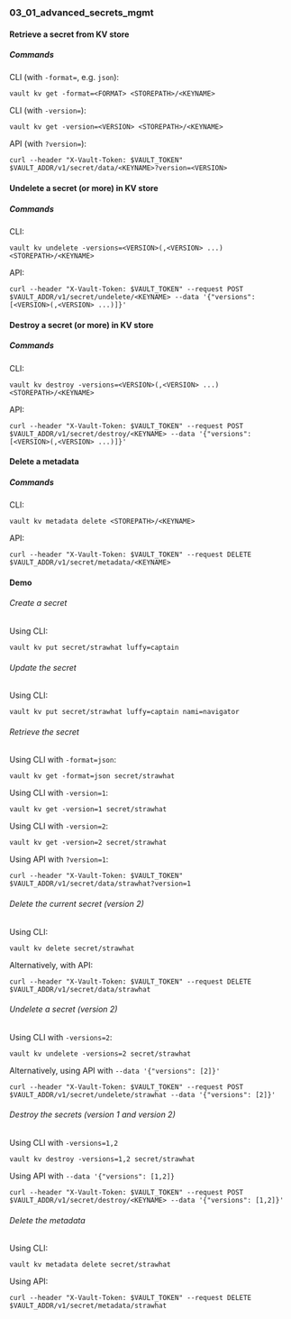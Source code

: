 ### 03_01_advanced_secrets_mgmt ###

#### Retrieve a secret from KV store ####

##### Commands #####

CLI (with `-format=`, e.g. `json`):
```console
vault kv get -format=<FORMAT> <STOREPATH>/<KEYNAME>
```

CLI (with `-version=`):
```console
vault kv get -version=<VERSION> <STOREPATH>/<KEYNAME>
```

API (with `?version=`):
```console
curl --header "X-Vault-Token: $VAULT_TOKEN" $VAULT_ADDR/v1/secret/data/<KEYNAME>?version=<VERSION>
```

#### Undelete a secret (or more) in KV store ####

##### Commands #####

CLI:
```console
vault kv undelete -versions=<VERSION>(,<VERSION> ...) <STOREPATH>/<KEYNAME>
```

API:
```console
curl --header "X-Vault-Token: $VAULT_TOKEN" --request POST $VAULT_ADDR/v1/secret/undelete/<KEYNAME> --data '{"versions": [<VERSION>(,<VERSION> ...)]}'
```

#### Destroy a secret (or more) in KV store ####

##### Commands #####

CLI:
```console
vault kv destroy -versions=<VERSION>(,<VERSION> ...) <STOREPATH>/<KEYNAME>
```

API:
```console
curl --header "X-Vault-Token: $VAULT_TOKEN" --request POST $VAULT_ADDR/v1/secret/destroy/<KEYNAME> --data '{"versions": [<VERSION>(,<VERSION> ...)]}'
```

#### Delete a metadata ####

##### Commands #####

CLI:
```console
vault kv metadata delete <STOREPATH>/<KEYNAME>
```

API:
```console
curl --header "X-Vault-Token: $VAULT_TOKEN" --request DELETE $VAULT_ADDR/v1/secret/metadata/<KEYNAME>
```

#### Demo ####

###### Create a secret ######

Using CLI:
```console
vault kv put secret/strawhat luffy=captain
```

###### Update the secret ######

Using CLI:
```console
vault kv put secret/strawhat luffy=captain nami=navigator
```

###### Retrieve the secret ######

Using CLI with `-format=json`:
```console
vault kv get -format=json secret/strawhat
```

Using CLI with `-version=1`:
```console
vault kv get -version=1 secret/strawhat
```

Using CLI with `-version=2`:
```console
vault kv get -version=2 secret/strawhat
```

Using API with `?version=1`:
```console
curl --header "X-Vault-Token: $VAULT_TOKEN" $VAULT_ADDR/v1/secret/data/strawhat?version=1
```

###### Delete the current secret (version 2) ######

Using CLI:
```console
vault kv delete secret/strawhat
``` 

Alternatively, with API:
```console
curl --header "X-Vault-Token: $VAULT_TOKEN" --request DELETE $VAULT_ADDR/v1/secret/data/strawhat
```

###### Undelete a secret (version 2) ######

Using CLI with `-versions=2`:
```console
vault kv undelete -versions=2 secret/strawhat
```

Alternatively, using API with `--data '{"versions": [2]}'`
```console
curl --header "X-Vault-Token: $VAULT_TOKEN" --request POST $VAULT_ADDR/v1/secret/undelete/strawhat --data '{"versions": [2]}'
```

###### Destroy the secrets (version 1 and version 2) ######

Using CLI with `-versions=1,2`
```console
vault kv destroy -versions=1,2 secret/strawhat
```

Using API with `--data '{"versions": [1,2]}`
```console
curl --header "X-Vault-Token: $VAULT_TOKEN" --request POST $VAULT_ADDR/v1/secret/destroy/<KEYNAME> --data '{"versions": [1,2]}'
```

###### Delete the metadata ######

Using CLI:
```console
vault kv metadata delete secret/strawhat
```

Using API:
```console
curl --header "X-Vault-Token: $VAULT_TOKEN" --request DELETE $VAULT_ADDR/v1/secret/metadata/strawhat
```